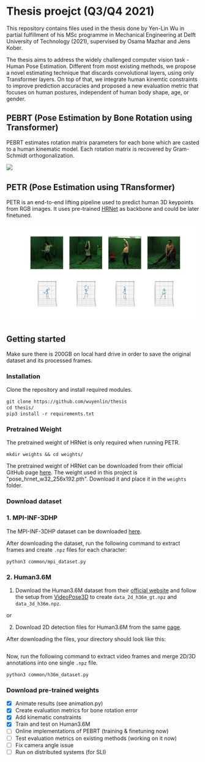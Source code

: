 # Thesis proejct (Q3/Q4 2021)

This repository contains files used in the thesis done by Yen-Lin Wu in partial fulfillment of his MSc programme in Mechanical Engineering at Delft University of Technology (2021), supervised by Osama Mazhar and Jens Kober. 

The thesis aims to address the widely challenged computer vision task - Human Pose Estimation. 
Different from most existing methods, we propose a novel estimating technique that discards convolutional layers, using only Transformer layers.
On top of that, we integrate human kinemtic constraints to improve prediction accuracies and proposed a new evaluation metric that focuses on human postures, independent of human body shape, age, or gender.


## PEBRT (Pose Estimation by Bone Rotation using Transformer)

PEBRT estimates rotation matrix parameters for each bone which are casted to a human kinematic model.
Each rotation matrix is recovered by Gram-Schmidt orthogonalization.

![](doc/output.gif)

## PETR (Pose Estimation using TRansformer)

PETR is an end-to-end lifting pipeline used to predict human 3D keypoints from RGB images.
It uses pre-trained [HRNet](https://github.com/HRNet/HigherHRNet-Human-Pose-Estimation) as backbone and could be later finetuned.

![](doc/demo_1.png)


## Getting started

Make sure there is 200GB on local hard drive in order to save the original dataset and its processed frames.

### Installation

Clone the repository and install required modules.
```
git clone https://github.com/wuyenlin/thesis
cd thesis/
pip3 install -r requirements.txt
```

### Pretrained Weight

The pretrained weight of HRNet is only required when running PETR.
```
mkdir weights && cd weights/
```
The pretrained weight of HRNet can be downloaded from their official GitHub page [here](https://github.com/leoxiaobin/deep-high-resolution-net.pytorch). 
The weight used in this project is "pose_hrnet_w32_256x192.pth".
Download it and place it in the `weights` folder.

### Download dataset

### 1. MPI-INF-3DHP
The MPI-INF-3DHP dataset can be downloaded [here](http://gvv.mpi-inf.mpg.de/3dhp-dataset/).

After downloading the dataset, run the following command to extract frames and create `.npz` files for each character:
```
python3 common/mpi_dataset.py
```

### 2. Human3.6M
1. Download the Human3.6M dataset from their [official website](vision.imar.ro/human3.6m/) and follow the setup from [VideoPose3D](https://github.com/facebookresearch/VideoPose3D/blob/master/DATASETS.md) to create `data_2d_h36m_gt.npz` and `data_3d_h36m.npz`.

or

2. Download 2D detection files for Human3.6M from the same [page](https://github.com/facebookresearch/VideoPose3D/blob/master/DATASETS.md).

After downloading the files, your directory should look like this:
```
```
Now, run the following command to extract video frames and merge 2D/3D annotations into one single `.npz` file.
```
python3 common/h36m_dataset.py
```

### Download pre-trained weights

- [x] Animate results (see animation.py)
- [x] Create evaluation metrics for bone rotation error
- [x] Add kinematic constraints
- [x] Train and test on Human3.6M
- [ ] Online implementations of PEBRT (training & finetuning now)
- [ ] Test evaluation metrics on existing methods (working on it now)
- [ ] Fix camera angle issue
- [ ] Run on distributed systems (for SLI)